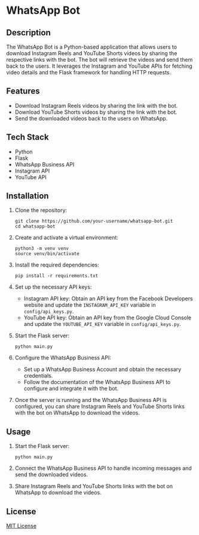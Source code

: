 # WhatsApp Bot

## Description
The WhatsApp Bot is a Python-based application that allows users to download Instagram Reels and YouTube Shorts videos by sharing the respective links with the bot. The bot will retrieve the videos and send them back to the users. It leverages the Instagram and YouTube APIs for fetching video details and the Flask framework for handling HTTP requests.

## Features
- Download Instagram Reels videos by sharing the link with the bot.
- Download YouTube Shorts videos by sharing the link with the bot.
- Send the downloaded videos back to the users on WhatsApp.

## Tech Stack
- Python
- Flask
- WhatsApp Business API
- Instagram API
- YouTube API

## Installation
1. Clone the repository:
   ```shell
   git clone https://github.com/your-username/whatsapp-bot.git
   cd whatsapp-bot
   ```

2. Create and activate a virtual environment:
   ```shell
   python3 -m venv venv
   source venv/bin/activate
   ```

3. Install the required dependencies:
   ```shell
   pip install -r requirements.txt
   ```

4. Set up the necessary API keys:
   - Instagram API key: Obtain an API key from the Facebook Developers website and update the `INSTAGRAM_API_KEY` variable in `config/api_keys.py`.
   - YouTube API key: Obtain an API key from the Google Cloud Console and update the `YOUTUBE_API_KEY` variable in `config/api_keys.py`.

5. Start the Flask server:
   ```shell
   python main.py
   ```

6. Configure the WhatsApp Business API:
   - Set up a WhatsApp Business Account and obtain the necessary credentials.
   - Follow the documentation of the WhatsApp Business API to configure and integrate it with the bot.

7. Once the server is running and the WhatsApp Business API is configured, you can share Instagram Reels and YouTube Shorts links with the bot on WhatsApp to download the videos.

## Usage
1. Start the Flask server:
   ```shell
   python main.py
   ```

2. Connect the WhatsApp Business API to handle incoming messages and send the downloaded videos.

3. Share Instagram Reels and YouTube Shorts links with the bot on WhatsApp to download the videos.

## License
[MIT License](LICENSE)